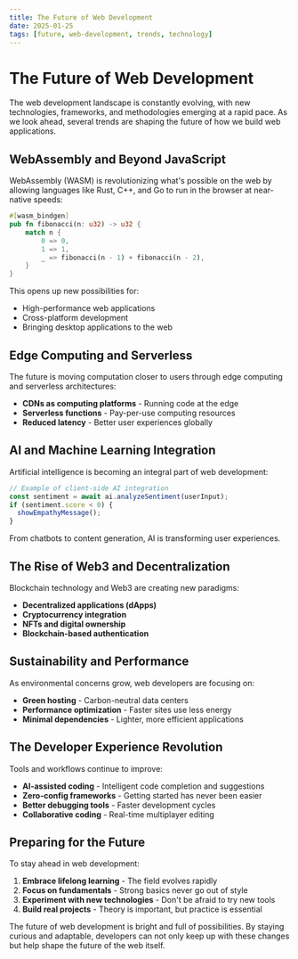 ```yaml
---
title: The Future of Web Development
date: 2025-01-25
tags: [future, web-development, trends, technology]
---
```


# The Future of Web Development

The web development landscape is constantly evolving, with new technologies, frameworks, and methodologies emerging at a rapid pace. As we look ahead, several trends are shaping the future of how we build web applications.

## WebAssembly and Beyond JavaScript

WebAssembly (WASM) is revolutionizing what's possible on the web by allowing languages like Rust, C++, and Go to run in the browser at near-native speeds:

```rust
#[wasm_bindgen]
pub fn fibonacci(n: u32) -> u32 {
    match n {
        0 => 0,
        1 => 1,
        _ => fibonacci(n - 1) + fibonacci(n - 2),
    }
}
```

This opens up new possibilities for:
- High-performance web applications
- Cross-platform development
- Bringing desktop applications to the web

## Edge Computing and Serverless

The future is moving computation closer to users through edge computing and serverless architectures:

- **CDNs as computing platforms** - Running code at the edge
- **Serverless functions** - Pay-per-use computing resources
- **Reduced latency** - Better user experiences globally

## AI and Machine Learning Integration

Artificial intelligence is becoming an integral part of web development:

```javascript
// Example of client-side AI integration
const sentiment = await ai.analyzeSentiment(userInput);
if (sentiment.score < 0) {
  showEmpathyMessage();
}
```

From chatbots to content generation, AI is transforming user experiences.

## The Rise of Web3 and Decentralization

Blockchain technology and Web3 are creating new paradigms:

- **Decentralized applications (dApps)**
- **Cryptocurrency integration**
- **NFTs and digital ownership**
- **Blockchain-based authentication**

## Sustainability and Performance

As environmental concerns grow, web developers are focusing on:

- **Green hosting** - Carbon-neutral data centers
- **Performance optimization** - Faster sites use less energy
- **Minimal dependencies** - Lighter, more efficient applications

## The Developer Experience Revolution

Tools and workflows continue to improve:

- **AI-assisted coding** - Intelligent code completion and suggestions
- **Zero-config frameworks** - Getting started has never been easier
- **Better debugging tools** - Faster development cycles
- **Collaborative coding** - Real-time multiplayer editing

## Preparing for the Future

To stay ahead in web development:

1. **Embrace lifelong learning** - The field evolves rapidly
2. **Focus on fundamentals** - Strong basics never go out of style
3. **Experiment with new technologies** - Don't be afraid to try new tools
4. **Build real projects** - Theory is important, but practice is essential

The future of web development is bright and full of possibilities. By staying curious and adaptable, developers can not only keep up with these changes but help shape the future of the web itself.
